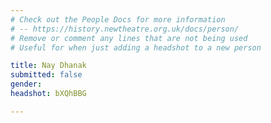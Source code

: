 ```yaml
---
# Check out the People Docs for more information 
# -- https://history.newtheatre.org.uk/docs/person/
# Remove or comment any lines that are not being used 
# Useful for when just adding a headshot to a new person

title: Nay Dhanak
submitted: false
gender: 
headshot: bXQhBBG

--- 
```

